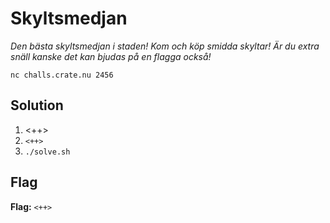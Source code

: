 # Skyltsmedjan
*Den bästa skyltsmedjan i staden! Kom och köp smidda skyltar! Är du extra snäll kanske det kan bjudas på en flagga också!*

`nc challs.crate.nu 2456`

## Solution
1. <++>
2. `<++>`
3. `./solve.sh`


## Flag
**Flag:** `<++>`
